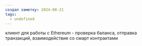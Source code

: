 ```yaml
---
создал заметку: 2024-08-21
tags:
  - undefined
---
```

клиент для работы с Ethereum - проверка баланса, отправка транзакций, взаимодействие со смарт контрактами